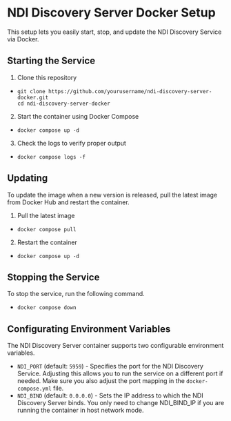 # NDI Discovery Server Docker Setup
This setup lets you easily start, stop, and update the NDI Discovery Service via Docker.

## Starting the Service
1. Clone this repository
  - ```
    git clone https://github.com/yourusername/ndi-discovery-server-docker.git
    cd ndi-discovery-server-docker
    ```
2. Start the container using Docker Compose
  - ```
    docker compose up -d
    ```
3. Check the logs to verify proper output
  - ```
    docker compose logs -f
    ```

## Updating
To update the image when a new version is released, pull the latest image from Docker Hub and restart the container.

1. Pull the latest image
  - ```
    docker compose pull
    ```
2. Restart the container
  - ```
    docker compose up -d
    ```

## Stopping the Service
To stop the service, run the following command.
- ```
  docker compose down
  ```

## Configurating Environment Variables
The NDI Discovery Server container supports two configurable environment variables.

- `NDI_PORT` (default: `5959`) - Specifies the port for the NDI Discovery Service. Adjusting this allows you to run the service on a different port if needed. Make sure you also adjust the port mapping in the `docker-compose.yml` file.
- `NDI_BIND` (default: `0.0.0.0`) - Sets the IP address to which the NDI Discovery Server binds. You only need to change NDI_BIND_IP if you are running the container in host network mode.
